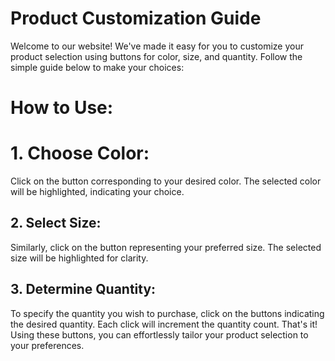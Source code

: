 # Product Customization Guide
Welcome to our website! We've made it easy for you to customize your product selection using buttons for color, size, and quantity. Follow the simple guide below to make your choices:

# How to Use:
# 1. Choose Color:
Click on the button corresponding to your desired color. The selected color will be highlighted, indicating your choice.
## 2. Select Size:
Similarly, click on the button representing your preferred size. The selected size will be highlighted for clarity.
## 3. Determine Quantity:
To specify the quantity you wish to purchase, click on the buttons indicating the desired quantity. Each click will increment the quantity count.
That's it! Using these buttons, you can effortlessly tailor your product selection to your preferences.
